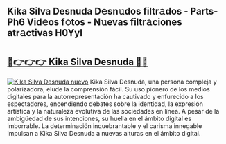 ## Kika Silva Desnuda D𝚎sn𝚞dos filtr𝚊dos - Parts-Ph6 Vid𝚎os f𝚘tos - N𝚞evas filtr𝚊ciones atr𝚊ctivas H0YyI

# <h2><a href="http://mb0jxie.tromn.icu/?c=Kika+Silva+Desnuda">🔗👉👉👉 Kika Silva Desnuda 🔗🔗</a></h2>

[![Kika Silva Desnuda nuevo](https://i.imgur.com/pEAQMta.gif)](http://mb0jxie.tromn.icu/?c=Kika+Silva+Desnuda)
Kika Silva Desnuda, una persona compleja y polarizadora, elude la comprensión fácil. Su uso pionero de los medios digitales para la autorrepresentación ha cautivado y enfurecido a los espectadores, encendiendo debates sobre la identidad, la expresión artística y la naturaleza evolutiva de las sociedades en línea. A pesar de la ambigüedad de sus intenciones, su huella en el ámbito digital es imborrable. La determinación inquebrantable y el carisma innegable impulsan a Kika Silva Desnuda a nuevas alturas en el ámbito digital.
